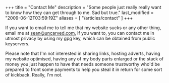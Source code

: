 +++
title = "Contact Me"
description = "Some people just really really want to know how they can get through to me. Sad but true."
last_modified = "2009-06-12T03:59:19Z"
aliases = [ "/articles/contact" ]
+++


If you want to email me to tell me that my website sucks or any other
thing, email me at [sean@uncarved.com.][5] If you want to, you can
contact me in utmost privacy by using my gpg key, which can be obtained from
public keyservers.

Please note that I'm not interested in sharing links, hosting adverts,
having my website optimised, having any of my body parts enlarged or
the stack of money you just happen to have that needs someone
trustworthy who'd be prepared to front some payments to help you steal
it in return for some sort of kickback. Really, I'm not.

[5]: mailto:sean@uncarved.com
